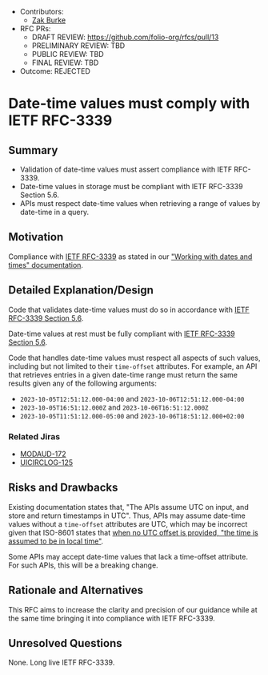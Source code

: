 - Contributors:
  - [Zak Burke](zburke@ebsco.com)
- RFC PRs:
  - DRAFT REVIEW: https://github.com/folio-org/rfcs/pull/13
  - PRELIMINARY REVIEW: TBD
  - PUBLIC REVIEW: TBD
  - FINAL REVIEW: TBD
- Outcome: REJECTED

# Date-time values must comply with IETF RFC-3339

## Summary

* Validation of date-time values must assert compliance with IETF RFC-3339.
* Date-time values in storage must be compliant with IETF RFC-3339 Section 5.6.
* APIs must respect date-time values when retrieving a range of values by date-time in a query.

## Motivation

Compliance with [IETF RFC-3339](https://www.rfc-editor.org/rfc/rfc3339.html) as stated in our ["Working with dates and times" documentation](https://dev.folio.org/guides/dates-and-times/).

## Detailed Explanation/Design

Code that validates date-time values must do so in accordance with [IETF RFC-3339 Section 5.6](https://www.rfc-editor.org/rfc/rfc3339.html#section-5.6).

Date-time values at rest must be fully compliant with [IETF RFC-3339 Section 5.6](https://www.rfc-editor.org/rfc/rfc3339.html#section-5.6).

Code that handles date-time values must respect all aspects of such values, including but not limited to their `time-offset` attributes. For example, an API that retrieves entries in a given date-time range must return the same results given any of the following arguments:

* `2023-10-05T12:51:12.000-04:00` and `2023-10-06T12:51:12.000-04:00`
* `2023-10-05T16:51:12.000Z` and `2023-10-06T16:51:12.000Z`
* `2023-10-05T11:51:12.000-05:00` and `2023-10-06T18:51:12.000+02:00`

### Related Jiras

* [MODAUD-172](https://issues.folio.org/browse/MODAUD-172)
* [UICIRCLOG-125](https://issues.folio.org/browse/UICIRCLOG-125)

## Risks and Drawbacks

Existing documentation states that, "The APIs assume UTC on input, and store and return timestamps in UTC". Thus, APIs may assume date-time values without a `time-offset` attributes are UTC, which may be incorrect given that ISO-8601 states that [when no UTC offset is provided, "the time is assumed to be in local time"](https://en.wikipedia.org/wiki/ISO_8601#Local_time_(unqualified)).

Some APIs may accept date-time values that lack a time-offset attribute. For such APIs, this will be a breaking change.

## Rationale and Alternatives

This RFC aims to increase the clarity and precision of our guidance while at the same time bringing it into compliance with IETF RFC-3339.

## Unresolved Questions

None. Long live IETF RFC-3339.

